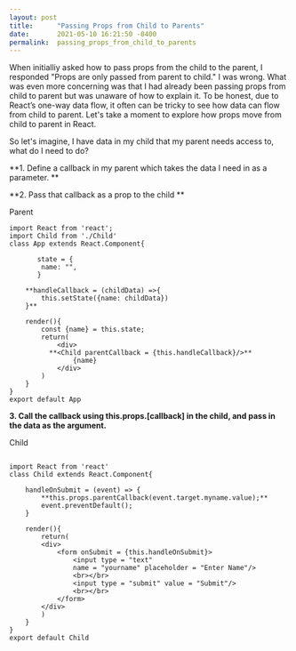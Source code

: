 ```yaml
---
layout: post
title:      "Passing Props from Child to Parents"
date:       2021-05-10 16:21:50 -0400
permalink:  passing_props_from_child_to_parents
---
```



When initialliy asked how to pass props from the child to the parent, I responded "Props are only passed from parent to child." I was wrong.  What was even more concerning was that I had already been passing props from child to parent but was unaware of how to explain it. To be honest, due to React’s one-way data flow, it often can be tricky to see how data can flow from child to parent. Let's take a moment to explore how props move from child to parent in React.

So let's imagine, I have data in my child that my parent needs access to, what do I need to do?

**1. Define a callback in my parent which takes the data I need in as a parameter.
**

**2. Pass that callback as a prop to the child **

Parent 
```
import React from 'react';
import Child from './Child'
class App extends React.Component{
      
       state = {
        name: "",
       }
  
    **handleCallback = (childData) =>{
        this.setState({name: childData})
    }**
  
    render(){
        const {name} = this.state;
        return(
            <div>
          **<Child parentCallback = {this.handleCallback}/>**
                {name}
            </div>
        )
    }
}
export default App
```

**3. Call the callback using this.props.[callback] in the child, and pass in the data as the argument.**

Child 
```

import React from 'react'
class Child extends React.Component{
    
    handleOnSubmit = (event) => {
        **this.props.parentCallback(event.target.myname.value);**
        event.preventDefault();
    }
  
    render(){
        return(
        <div>
            <form onSubmit = {this.handleOnSubmit}>
                <input type = "text" 
                name = "yourname" placeholder = "Enter Name"/>
                <br></br>
                <input type = "submit" value = "Submit"/>
                <br></br>
            </form>
        </div>
        )
    }
}
export default Child
```
